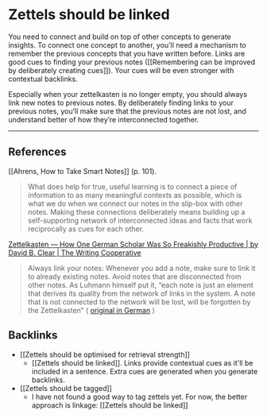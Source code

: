 # Zettels should be linked
You need to connect and build on top of other concepts to generate insights. To connect one concept to another, you’ll need a mechanism to remember the previous concepts that you have written before. Links are good cues to finding your previous notes ([[Remembering can be improved by deliberately creating cues]]). Your cues will be even stronger with contextual backlinks.

Especially when your zettelkasten is no longer empty, you should always link new notes to previous notes. By deliberately finding links to your previous notes, you’ll make sure that the previous notes are not lost, and understand better of how they’re interconnected together.

---
## References
[[Ahrens, How to Take Smart Notes]] (p. 101).
> What does help for true, useful learning is to connect a piece of information to as many meaningful contexts as possible, which is what we do when we connect our notes in the slip-box with other notes. Making these connections deliberately means building up a self-supporting network of interconnected ideas and facts that work reciprocally as cues for each other.

[Zettelkasten — How One German Scholar Was So Freakishly Productive | by David B. Clear | The Writing Cooperative](https://writingcooperative.com/zettelkasten-how-one-german-scholar-was-so-freakishly-productive-997e4e0ca125)
> Always link your notes: Whenever you add a note, make sure to link it to already existing notes. Avoid notes that are disconnected from other notes. As Luhmann himself put it, “each note is just an element that derives its quality from the network of links in the system. A note that is not connected to the network will be lost, will be forgotten by the Zettelkasten” ( [original in German](https://www.uni-bielefeld.de/soz/luhmann-archiv/pdf/jschmidt_zettelkasten-als-uberraschungsgenerator.pdf) )

## Backlinks
* [[Zettels should be optimised for retrieval strength]]
	* [[Zettels should be linked]]. Links provide contextual cues as it'll be included in a sentence. Extra cues are generated when you generate backlinks.
* [[Zettels should be tagged]]
	* I have not found a good way to tag zettels yet. For now, the better approach is linkage: [[Zettels should be linked]]

<!-- #evergreen #writing -->

<!-- {BearID:C906448D-7F3F-4AE5-B4C1-1D65FBA77995-71920-000187B642E8BF5E} -->
